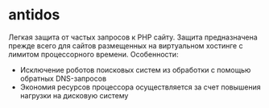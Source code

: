 antidos
=========

Легкая защита от частых запросов к PHP сайту.
Защита предназначена прежде всего для сайтов размещенных на виртуальном хостинге с лимитом процессорного времени.
Особенности:
 - Исключение роботов поисковых систем из обработки с помощью обратных DNS-запросов
 - Экономия ресурсов процессора осуществляется за счет повышения нагрузки на дисковую систему


